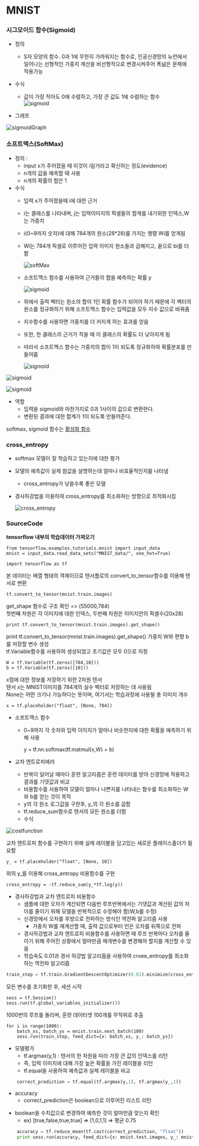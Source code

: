 # MNIST
### 시그모이드 함수(Sigmoid)
+ 정의 
    * S자 모양의 함수. 0과 1에 무한히 가까워지는 함수로, 인공신경망의 뉴런에서 일어나는 선형적인 가중치 계산을 비선형적으로 변경시켜주어 폭넒은 문제에 적용가능

+ 수식  
    * 값이 가장 작아도 0에 수렴하고, 가장 큰 값도 1에 수렴하는 함수  
       ![sigmoid](http://postfiles3.naver.net/20150612_50/2feelus_14340467064157goJq_PNG/2015-06-12_at_3.21.28_AM.png?type=w2)  

+ 그래프  

![sigmoidGraph](http://postfiles8.naver.net/20150612_71/2feelus_14340466751522xoTj_PNG/2015-06-12_at_3.20.33_AM.png?type=w2)


### 소프트맥스(SoftMax)
+ 정의 :
    * input x가 주어졌을 때 이것이 i일거라고 확신하는 정도(evidence)  
    * n개의 값을 예측할 때 사용
    * n개의 확률의 합은 1
+ 수식    
    - 입력 x가 주어졌을때 i에 대한 근거
    - i는 클래스를 나타내며, j는 입력이미지의 픽셀들의 합계를 내기위한 인덱스,W는 가중치
    - i(0~9까지 숫자)에 대해 784개의 원소(28*28)를 가지는 행렬 Wi를 얻게됨
    - Wi는 784개 픽셀로 이루어진 입력 이미지 원소들과 곱해지고, 끝으로 bi를 더함  

        ![softMax](http://solarisailab.com/wp-content/ql-cache/quicklatex.com-76767ba1433d447c496fb1ae236967e1_l3.png)  
    - 소프트맥스 함수를 사용하여 근거들의 합을 예측하는 확률 y

        ![sigmoid](http://solarisailab.com/wp-content/ql-cache/quicklatex.com-dee7412635e21a5494d11c8110245f7e_l3.png)  
    - 위에서 출력 벡터는 원소의 합이 1인 확률 함수가 되어야 하기 때문에 각 벡터의 원소를 정규화하기 위해 소프트맥스 함수는 입력값을 모두 지수 값으로 바꿔줌
    - 지수함수를 사용하면 가중치를 더 커지게 하는 효과를 얻음
    - 또한, 한 클래스의 근거가 작을 때 이 클래스의 확률도 더 낮아지게 됨
    - 따라서 소프트맥스 함수는 가중치의 합이 1이 되도록 정규화하여 확률분포를 만들어줌

        ![sigmoid](http://solarisailab.com/wp-content/ql-cache/quicklatex.com-3529273538223cea9fc696ee62202649_l3.png)  

![sigmoid](http://solarisailab.com/wp-content/uploads/2016/05/softmax-regression-scalargraph2-1024x409.png)  

![sigmoid](http://solarisailab.com/wp-content/uploads/2016/05/softmax-regression-vectorequation-1024x250.png)
+ 역할  
    * 입력을 sigmoid와 마찬가지로 0과 1사이의 값으로 변환한다.
    * 변환된 결과에 대한 합계가 1이 되도록 만들어준다.

softmax, sigmoid 함수는 [활성화 함수](http://www.aistudy.com/neural/theory_oh.htm#_bookmark_23d2610)

### cross_entropy
+ softmax 모델이 잘 학습하고 있는지에 대한 평가
+ 모델의 예측값이 실제 참값을 설명하는데 얼마나 비효율적인지를 나타냄
    * cross_entropy가 낮을수록 좋은 모델
+ 경사하강법을 이용하여 cross_entropy를 최소화하는 방향으로 최적화시킴

    ![cross_entropy](http://solarisailab.com/wp-content/ql-cache/quicklatex.com-b35ff2c3d573093a809d75e250e35328_l3.png)

### SourceCode
**tensorflow 내부의 학습데이터 가져오기**

    from tensorflow.examples.tutorials.mnist import input_data
    mnist = input_data.read_data_sets("MNIST_data/", one_hot=True)
    
    import tensorflow as tf

본 데이터는 배열 형태의 객체이므로 텐서플로의 convert_to_tensor함수를 이용해 텐서로 변환  

    tf.convert_to_tensor(mnist.train.images)
get_shape 함수로 구조 확인 => (55000,784)  
첫번째 차원은 각 이미지에 대한 인덱스, 두번째 차원은 이미지안의 픽셀수(20x28)  

    print tf.convert_to_tensor(mnist.train.images).get_shape()

 print tf.convert_to_tensor(mnist.train.images).get_shape()
가중치 W와 편향 b를 저장할 변수 생성  
tf.Variable함수를 사용하여 생성되었고 초기값은 모두 0으로 지정

    W = tf.Variable(tf.zeros([784,10]))
    b = tf.Variable(tf.zeros([10]))

x점에 대한 정보를 저장하기 위한 2차원 텐서  
텐서 x는 MNIST이미지를 784개의 실수 벡터로 저장하는 데 사용됨  
None는 어떤 크기나 가능하다는 뜻이며, 여기서는 학습과정에 사용될 총 이미지 개수

    x = tf.placeholder("float", [None, 784])

+ 소프트맥스 함수
    - 0~9까지 각 숫자와 입력 이미지가 얼마나 비슷한지에 대한 확률을 예측하기 위해 사용  


        y = tf.nn.softmax(tf.matmul(x,W) + b)
​    

+ 교차 엔트로피에러
    * 반복이 일어날 때마다 훈련 알고리즘은 훈련 데이터를 받아 신경망에 적용하고 결과를 기댓값과 비교
    * 비용함수를 사용하여 모델이 얼마나 나쁜지를 나타내는 함수를 최소화하는 W와 b를 얻는 것이 목적
    * y의 각 원소 로그값을 구한후, y_의 각 원소를 곱함  
    * tf.reduce_sum함수로 텐서의 모든 원소를 더함
    * 수식


![costfunction](http://solarisailab.com/wp-content/ql-cache/quicklatex.com-b35ff2c3d573093a809d75e250e35328_l3.png)

교차 엔트로피 함수를 구현하기 위해 실제 레이블을 담고있는 새로운 플레이스홀더가 필요함

    y_ = tf.placeholder("float", [None, 10])

위의 y_를 이용해 cross_entropy 비용함수를 구현

    cross_entropy = -tf.reduce_sum(y_*tf.log(y))

+ 경사하강법과 교차 엔트로피 비용함수
    * 샘플에 대한 오차가 계산되면 다음번 루프반복에서는 기댓값과 계산된 값의 차이를 줄이기 위해 모델을 반복적으로 수정해야 함(W,b를 수정)
    * 신경망에서 오차를 후방으로 전파하는 방식인 역전파 알고리즘 사용
        - 가중치 W를 재계산할 때, 출력 값으로부터 언은 오차를 뒤쪽으로 전파
    * 경사하강법과 교차 엔트로피 비용함수를 사용하면 매 루프 반복마다 오차를 줄이기 위해 주어진 상황에서 얼마만큼 매개변수를 변경해야 할지를 계산할 수 있음
    * 학습속도 0.01과 경사 하강법 알고리즘을 사용하여 croee_entropy를 최소화하는 역전파 알고리즘


```python
train_step = tf.train.GradientDescentOptimizer(0.01).minimize(cross_entropy)
```

모든 변수를 초기화한 후, 세션 시작

    sess = tf.Session()
    sess.run(tf.global_variables_initializer())

1000번의 루프를 돌리며, 훈련 데이터셋 100개를 무작위로 추출

    for i in range(1000):
        batch_xs, batch_ys = mnist.train.next_batch(100)
        sess.run(train_step, feed_dict={x: batch_xs, y_: batch_ys})

+ 모델평가
    * tf.argmax(y,1) : 텐서의 한 차원을 따라 가장 큰 값의 인덱스를 리턴
    * 즉, 입력 이미지에 대해 가장 높은 확률을 가진 레이블을 리턴
    * tf.equal을 사용하여 예측값과 실제 레이블을 비교


```python
    correct_prediction = tf.equal(tf.argmax(y,1), tf.argmax(y_,1))
```
+ accuracy
    * correct_prediction은 boolean으로 이루어진 리스트 리턴 
* boolean을 수치값으로 변경하여 예측한 것이 얼마만큼 맞는지 확인
     - ex) [true,false,true,true] => [1,0,1,1] => 평균 0.75


```python
    accuracy = tf.reduce_mean(tf.cast(correct_prediction, "float"))
    print sess.run(accuracy, feed_dict={x: mnist.test.images, y_: mnist.test.labels})
```



